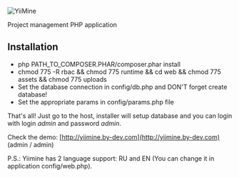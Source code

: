 ![YiiMine](https://github.com/neo-classic/yiimine/raw/dev/web/uploads/logo/YiiMine_logo_big.png)

Project management PHP application

## Installation

* php PATH_TO_COMPOSER.PHAR/composer.phar install
* chmod 775 -R rbac && chmod 775 runtime && cd web && chmod 775 assets && chmod 775 uploads
* Set the database connection in config/db.php and DON'T forget create database!
* Set the appropriate params in config/params.php file

That's all! Just go to the host, installer will setup database and you can login with login *admin* and password *admin*.

Check the demo: [http://yiimine.by-dev.com](http://yiimine.by-dev.com) (admin / admin)

P.S.: Yiimine has 2 language support: RU and EN (You can change it in application config/web.php).
